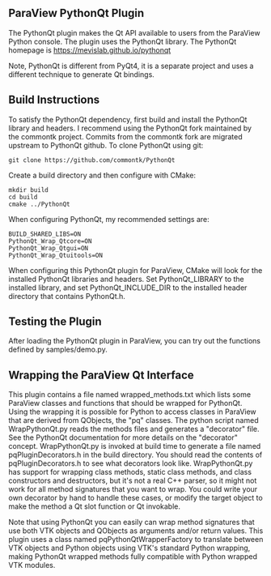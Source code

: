 ParaView PythonQt Plugin
------------------------

The PythonQt plugin makes the Qt API available to users from the ParaView
Python console.  The plugin uses the PythonQt library.  The PythonQt homepage
is https://mevislab.github.io/pythonqt

Note, PythonQt is different from PyQt4, it is a separate project and uses a
different technique to generate Qt bindings.


Build Instructions
------------------

To satisfy the PythonQt dependency, first build and install the PythonQt
library and headers.  I recommend using the PythonQt fork maintained by
the commontk project.  Commits from the commontk fork are migrated upstream
to PythonQt github.  To clone PythonQt using git:

    git clone https://github.com/commontk/PythonQt

Create a build directory and then configure with CMake:

    mkdir build
    cd build
    cmake ../PythonQt

When configuring PythonQt, my recommended settings are:

    BUILD_SHARED_LIBS=ON
    PythonQt_Wrap_Qtcore=ON
    PythonQt_Wrap_Qtgui=ON
    PythonQt_Wrap_Qtuitools=ON

When configuring this PythonQt plugin for ParaView, CMake will look for the
installed PythonQt libraries and headers.  Set PythonQt_LIBRARY to the installed
library, and set PythonQt_INCLUDE_DIR to the installed header directory that
contains PythonQt.h.


Testing the Plugin
------------------

After loading the PythonQt plugin in ParaView, you can try out the functions
defined by samples/demo.py.


Wrapping the ParaView Qt Interface
----------------------------------

This plugin contains a file named wrapped_methods.txt which lists some ParaView
classes and functions that should be wrapped for PythonQt.  Using the wrapping it
is possible for Python to access classes in ParaView that are derived from QObjects,
the "pq" classes.  The python script named WrapPythonQt.py reads the methods files
and generates a "decorator" file.  See the PythonQt documentation for more details
on the "decorator" concept.  WrapPythonQt.py is invoked at build time to generate
a file named pqPluginDecorators.h in the build directory.  You should read the
contents of pqPluginDecorators.h to see what decorators look like.  WrapPythonQt.py
has support for wrapping class methods, static class methods, and class constructors
and destructors, but it's not a real C++ parser, so it might not work for all
method signatures that you want to wrap.  You could write your own decorator by hand
to handle these cases, or modify the target object to make the method a Qt slot
function or Qt invokable.

Note that using PythonQt you can easily can wrap method signatures that use both
VTK objects and QObjects as arguments and/or return values.  This plugin uses a
class named pqPythonQtWrapperFactory to translate between VTK objects and Python
objects using VTK's standard Python wrapping, making PythonQt wrapped methods
fully compatible with Python wrapped VTK modules.
